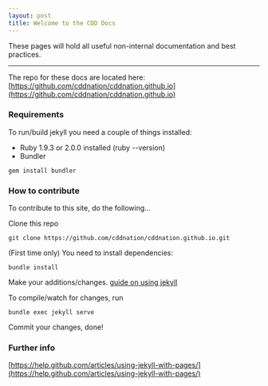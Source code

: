 ```yaml
---
layout: post
title: Welcome to the CDD Docs
---
```


These pages will hold all useful non-internal documentation and best practices.

-----

The repo for these docs are located here: [https://github.com/cddnation/cddnation.github.io](https://github.com/cddnation/cddnation.github.io)

### Requirements

To run/build jekyll you need a couple of things installed:

- Ruby 1.9.3 or 2.0.0 installed (ruby --version)
- Bundler

``` gem install bundler ```


### How to contribute

To contribute to this site, do the following...

Clone this repo 

``` git clone https://github.com/cddnation/cddnation.github.io.git ```

(First time only) You need to install dependencies: 

``` bundle install ```

Make your additions/changes. [guide on using jekyll](http://jekyllrb.com/docs/home/)

To compile/watch for changes, run 

``` bundle exec jekyll serve ```

Commit your changes, done!

### Further info

[https://help.github.com/articles/using-jekyll-with-pages/](https://help.github.com/articles/using-jekyll-with-pages/)

